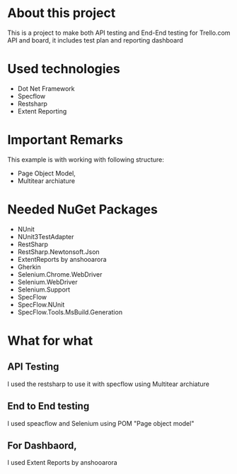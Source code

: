 # About this project 
This is a project to make both API testing and End-End testing for Trello.com API and board, it includes test plan and reporting dashboard

# Used technologies 
* Dot Net Framework 
* Specflow 
* Restsharp
* Extent Reporting 

# Important Remarks 
This example is with working with following structure:
* Page Object Model, 
* Multitear archiature 


# Needed NuGet Packages
* NUnit
* NUnit3TestAdapter
* RestSharp
* RestSharp.Newtonsoft.Json
* ExtentReports by anshooarora
* Gherkin
* Selenium.Chrome.WebDriver
* Selenium.WebDriver
* Selenium.Support
* SpecFlow
* SpecFlow.NUnit
* SpecFlow.Tools.MsBuild.Generation 


# What for what
## API Testing 
I used the restsharp to use it with specflow using Multitear archiature

## End to End testing
I used speacflow and Selenium using POM "Page object model"

## For Dashbaord, 
I used Extent Reports by anshooarora
